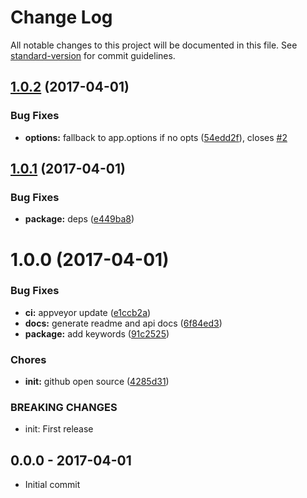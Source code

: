 # Change Log

All notable changes to this project will be documented in this file. See [standard-version](https://github.com/conventional-changelog/standard-version) for commit guidelines.

<a name="1.0.2"></a>
## [1.0.2](https://github.com/tunnckocore/dush-promise/compare/v1.0.1...v1.0.2) (2017-04-01)


### Bug Fixes

* **options:** fallback to app.options if no opts ([54edd2f](https://github.com/tunnckocore/dush-promise/commit/54edd2f)), closes [#2](https://github.com/tunnckocore/dush-promise/issues/2)



<a name="1.0.1"></a>
## [1.0.1](https://github.com/tunnckocore/dush-promise/compare/v1.0.0...v1.0.1) (2017-04-01)


### Bug Fixes

* **package:** deps ([e449ba8](https://github.com/tunnckocore/dush-promise/commit/e449ba8))



<a name="1.0.0"></a>
# 1.0.0 (2017-04-01)


### Bug Fixes

* **ci:** appveyor update ([e1ccb2a](https://github.com/tunnckocore/dush-promise/commit/e1ccb2a))
* **docs:** generate readme and api docs ([6f84ed3](https://github.com/tunnckocore/dush-promise/commit/6f84ed3))
* **package:** add keywords ([91c2525](https://github.com/tunnckocore/dush-promise/commit/91c2525))


### Chores

* **init:** github open source ([4285d31](https://github.com/tunnckocore/dush-promise/commit/4285d31))


### BREAKING CHANGES

* init: First release





## 0.0.0 - 2017-04-01
- Initial commit